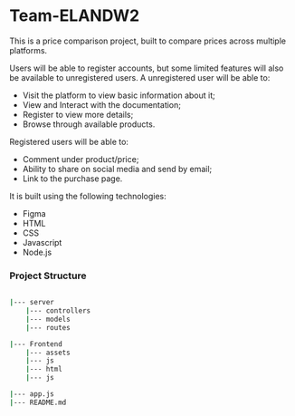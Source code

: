 # Team-ELANDW2

This is a price comparison project, built to compare prices across multiple platforms.

Users will be able to register accounts, but some limited features will also be available to unregistered users.
A unregistered user will be able to:
- Visit the platform to view basic information about it;
- View and Interact with the documentation;
- Register to view more details;
- Browse through available products. 

Registered users will be able to:
- Comment under product/price;
- Ability to share on social media and send by email;
- Link to the purchase page.

It is built using the following technologies:
- Figma
- HTML
- CSS
- Javascript
- Node.js

### Project Structure

```bash

|--- server
    |--- controllers
    |--- models
    |--- routes

|--- Frontend
    |--- assets
    |--- js
    |--- html
    |--- js

|--- app.js
|--- README.md

```
